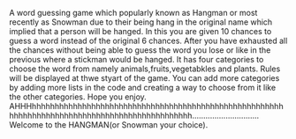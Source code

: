 A word guessing game which popularly known as Hangman or most recently as Snowman due to their being hang in the original name which implied that a person will be hanged.
In this you are given 10 chances to guess a word instead of the original 6 chances.
After you have exhausted all the chances without being able to guess the word you lose or like in the previous where a stickman would be hanged.
It has four categories to choose the word from namely animals,fruits,vegetabkles and plants.
Rules will be displayed at thwe styart of the game.
You can add more categories by adding more lists in the code and creating a way to choose from it like the other categories.
Hope you enjoy.
AHHHhhhhhhhhhhhhhhhhhhhhhhhhhhhhhhhhhhhhhhhhhhhhhhhhhhhhhhhhhhhhhhhhhhhhhhhhhhhhhhhhhhhhhhhhhhhhhhh..............................
Welcome to the HANGMAN(or Snowman your choice).
